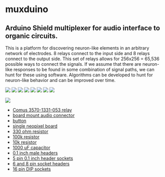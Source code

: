 # muxduino

## Arduino Shield multiplexer for audio interface to organic circuits.

This is a platform for discovering neuron-like elements in an arbitrary network of electrodes. 8 relays connect to the input side and 8 relays connect to the output side. This set of relays allows for 256x256 = 65,536 possible ways to connect the signals.  If we assume that there are neuron-like responses to be found in some combination of signal paths, we can hunt for these using software.  Algorithms can be developed to hunt for neuron-like behavior and can be improved over time.  

![](images/top-board.png)
![](images/top-board-bottom.png)
![](images/top-board-copper.png)
![](images/top-board-bottom-copper.png)
![](images/muxduino-shield.png)
![](images/muxduino-shield-bottom.png)
![](images/muxduino-shield-copper.png)
![](images/muxduino-shield-copper-bottom.png)

[![](images/relay.png)](https://www.digikey.com/en/products/detail/comus-international/3570-1331-053/7497099)


 - [Comus 3570-1331-053 relay](https://www.digikey.com/en/products/detail/comus-international/3570-1331-053/7497099)
 - [board mount audio connector](https://www.digikey.com/en/products/detail/cui-devices/MJ-3536N/281264)
 - [button](https://www.digikey.com/en/products/detail/e-switch/TL59NF160Q/390533)
 - [single neopixel board](https://www.adafruit.com/product/1559)
 - [330 ohm resistor](https://www.digikey.com/en/products/detail/stackpole-electronics-inc/CF18JT330R/1741683)
 - [100k resistor](https://www.digikey.com/en/products/detail/stackpole-electronics-inc/RNF14FTD100K/1706591)
 - [10k resistor](https://www.digikey.com/en/products/detail/yageo/MFR-25FBF52-10K/13219)
 - [1000 uF capacitor](https://www.digikey.com/en/products/detail/rubycon/16PK1000MEFC10X12-5/3563556)
 - [0.1 inch male headers](https://www.digikey.com/en/products/detail/amphenol-cs-commercial-products/G800W268018EU/17083164)
 - [5 pin 0.1 inch header sockets](https://www.amazon.com/Dahszhi-Female-Header-2-54mm-Connector/dp/B0CTKDX7HC/)
 - [6 and 8 pin socket headers](https://www.amazon.com/Didamx-120Pcs-2-54MM-Stackable-arduino/dp/B074GQ9LKY/)
 - [16 pin DIP sockets](https://www.amazon.com/uxcell-Pieces-2-54mm-Double-Adapter/dp/B00O9YPVAM/)
